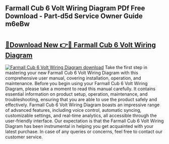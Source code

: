 ## Farmall Cub 6 Volt Wiring Diagram PDf Free Download - Part-d5d Service Owner Guide m6eBw

# <h2><a href="http://dfu956w.blite.top/?on=Farmall+Cub+6+Volt+Wiring+Diagram">🔗Download New 👉🔴 Farmall Cub 6 Volt Wiring Diagram</a></h2>

[![Farmall Cub 6 Volt Wiring Diagram download](https://i.imgur.com/lujVjoI.png)](http://dfu956w.blite.top/?on=Farmall+Cub+6+Volt+Wiring+Diagram)
Take the first step in mastering your new Farmall Cub 6 Volt Wiring Diagram with this comprehensive user manual, covering installation, operation, and maintenance. Before you begin using your Farmall Cub 6 Volt Wiring Diagram, please take a moment to read this manual carefully. It contains essential information on product setup, operation, maintenance, and troubleshooting, ensuring that you are able to use the product safely and effectively. Farmall Cub 6 Volt Wiring Diagram boasts an impressive range of advanced features, including voice control, automatic syncing, customizable settings, and real-time analytics, all accessible through the user-friendly interface. Our expectation is that the Farmall Cub 6 Volt Wiring Diagram has been instrumental in helping you get acquainted with your latest purchase. In case of any queries or concerns, feel free to contact our customer service.
